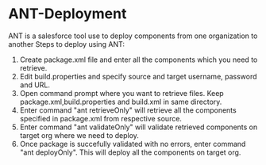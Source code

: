 # ANT-Deployment
ANT is a salesforce tool use to deploy components from one organization to another
Steps to deploy using ANT:

1. Create package.xml file and enter all the components which you need to retrieve.
2. Edit build.properties and specify source and target username, password and URL.
3. Open command prompt where you want to retrieve files. Keep package.xml,build.properties and build.xml in same directory.
4. Enter command "ant retrieveOnly" will retrieve all the components specified in package.xml from respective source.
5. Enter command "ant validateOnly" will validate retrieved components on target org where we need to deploy.
6. Once package is succefully validated with no errors, enter command "ant deployOnly". This will deploy all the components on target org.
